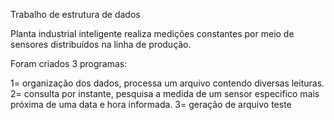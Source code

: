 Trabalho de estrutura de dados

Planta industrial inteligente realiza medições constantes por meio de sensores distribuídos na linha de produção.

Foram criados 3 programas: 

1= organização dos dados, processa um arquivo contendo diversas leituras.
2= consulta por instante, pesquisa a medida de um sensor especifico mais próxima de uma data e hora informada.
3= geração de arquivo teste


